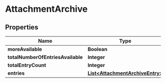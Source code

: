 # AttachmentArchive

## Properties
Name | Type | Description | Notes
------------ | ------------- | ------------- | -------------
**moreAvailable** | **Boolean** |  |  [optional]
**totalNumberOfEntriesAvailable** | **Integer** |  |  [optional]
**totalEntryCount** | **Integer** |  |  [optional]
**entries** | [**List&lt;AttachmentArchiveEntry&gt;**](AttachmentArchiveEntry.md) |  |  [optional]
